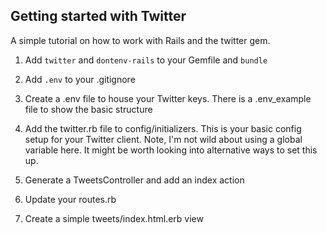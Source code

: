## Getting started with Twitter

A simple tutorial on how to work with Rails and the twitter gem.

1. Add `twitter` and `dontenv-rails` to your Gemfile and `bundle`

2. Add `.env` to your .gitignore

3. Create a .env file to house your Twitter keys. There is a .env_example file to show the basic structure

4. Add the twitter.rb file to config/initializers. This is your basic config setup for your Twitter client. Note, I'm not wild about using a global variable here. It might be worth looking into alternative ways to set this up.

5. Generate a TweetsController and add an index action

6. Update your routes.rb

7. Create a simple tweets/index.html.erb view
